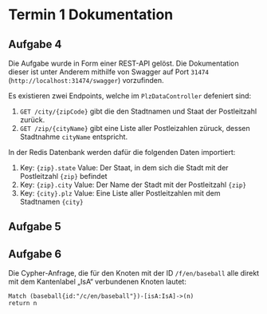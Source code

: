 # Termin 1 Dokumentation
## Aufgabe 4
Die Aufgabe wurde in Form einer REST-API gelöst.
Die Dokumentation dieser ist unter Anderem mithilfe von Swagger auf Port `31474` (`http://localhost:31474/swagger`) vorzufinden.

Es existieren zwei Endpoints, welche im `PlzDataController` defeniert sind:
 1. `GET /city/{zipCode}` gibt die den Stadtnamen und Staat der Postleitzahl zurück.
 2. `GET /zip/{cityName}` gibt eine Liste aller Postleizahlen züruck, dessen Stadtnahme `cityName` entspricht.

In der Redis Datenbank werden dafür die folgenden Daten importiert:

1. Key: `{zip}.state` Value: Der Staat, in dem sich die Stadt mit der Postleitzahl `{zip}` befindet
2. Key: `{zip}.city` Value: Der Name der Stadt mit der Postleitzahl `{zip}`
3. Key: `{city}.plz` Value: Eine Liste aller Postleitzahlen mit dem Stadtnamen `{city}`

## Aufgabe 5

## Aufgabe 6
Die Cypher-Anfrage, die für den Knoten mit der ID `/f/en/baseball` alle direkt mit dem
Kantenlabel „IsA“ verbundenen Knoten lautet:
```cypher
Match (baseball{id:"/c/en/baseball"})-[isA:IsA]->(n)
return n
```


